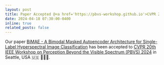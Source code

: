 ```yaml
---
layout: post
title: Paper Accepted @<a href='https://pbvs-workshop.github.io'>CVPR 20th IEEE Workshop on Perception Beyond the Visible Spectrum (PBVS) 2024</a>
date: 2024-04-18 07:30:00-0400
inline: true
related_posts: false
---
```



Our paper <a href='https://ieeexplore.ieee.org/document/10678397'>BiMAE - A Bimodal Masked Autoencoder Architecture for Single-Label Hyperspectral Image Classification</a> has been accepted to <a href='https://pbvs-workshop.github.io'>CVPR 20th IEEE Workshop on Perception Beyond the Visible Spectrum (PBVS) 2024</a> in Seattle, USA 🇺🇸 🎉🎉🎉.

